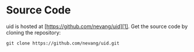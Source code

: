 Source Code
===========

uid is hosted at [https://github.com/nevang/uid][1]. Get the source code by 
cloning the repository:

```
git clone https://github.com/nevang/uid.git
```

[1]: https://github.com/nevang/uid "uid Revision Control System"
